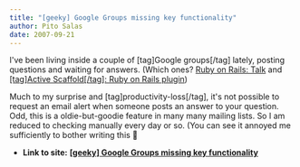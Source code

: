```yaml
---
title: "[geeky] Google Groups missing key functionality"
author: Pito Salas
date: 2007-09-21
---
```


I've been living inside a couple of [tag]Google groups[/tag] lately, posting
questions and waiting for answers. (Which ones? [Ruby on Rails:
Talk](<http://groups.google.com/group/rubyonrails-talk>) and [[tag]Active
Scaffold[/tag]: Ruby on Rails
plugin](<http://groups.google.com/group/activescaffold>))

Much to my surprise and [tag]productivity-loss[/tag], it's not possible to
request an email alert when someone posts an answer to your question. Odd,
this is a oldie-but-goodie feature in many many mailing lists. So I am reduced
to checking manually every day or so. (You can see it annoyed me sufficiently
to bother writing this 🙂


* **Link to site:** **[[geeky] Google Groups missing key functionality](None)**
